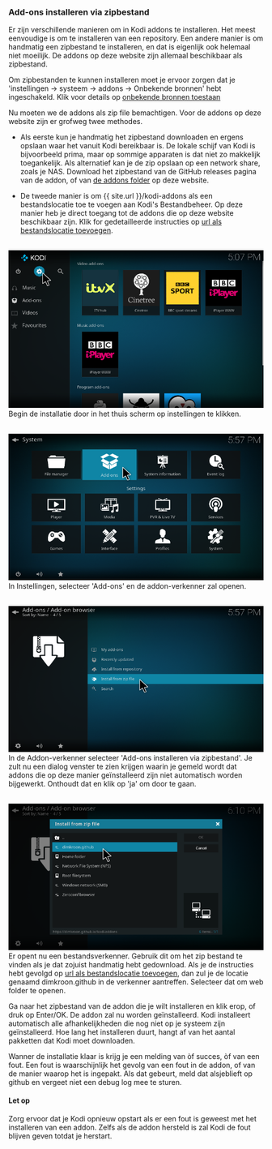 ### Add-ons installeren via zipbestand

Er zijn verschillende manieren om in Kodi addons te installeren. Het meest 
eenvoudige is om te installeren van een repository. Een andere manier is om 
handmatig een zipbestand te installeren, en dat is eigenlijk ook helemaal 
niet moeilijk. De addons op deze website zijn allemaal beschikbaar als 
zipbestand.

Om zipbestanden te kunnen installeren moet je ervoor zorgen dat je
'instellingen -> systeem -> addons -> Onbekende bronnen' hebt ingeschakeld. 
Klik voor details op
[onbekende bronnen toestaan](/nl/guides/enable-unknown-sources.html)

Nu moeten we de addons als zip file bemachtigen. Voor de addons op deze 
website zijn er grofweg twee methodes.
* Als eerste kun je handmatig het zipbestand downloaden en ergens opslaan 
  waar het vanuit Kodi bereikbaar is. De lokale schijf van Kodi is 
  bijvoorbeeld prima, maar op sommige apparaten is dat niet zo makkelijk 
  toegankelijk. Als alternatief kan je de zip opslaan op een network share, 
  zoals je NAS.
  Download het zipbestand van de GitHub releases pagina van de addon, of van
  [de addons folder](/kodi-addons) op deze website. 
  
* De tweede manier is om {{ site.url }}/kodi-addons als een bestandslocatie 
  toe te voegen aan Kodi's Bestandbeheer. Op deze manier heb je direct 
  toegang tot de addons die op deze website beschikbaar zijn. Klik for 
  gedetailleerde instructies op 
  [url als bestandslocatie toevoegen](/nl/guides/howto-add-file-source.html).

&nbsp;
![img select settings](/assets/images/kodi-home-select-settings.png)
Begin de installatie door in het thuis scherm op instellingen te klikken.

&nbsp;
![img select settings](/assets/images/kodi-settings-select-addon.png)
In Instellingen, selecteer 'Add-ons' en de addon-verkenner zal openen.

&nbsp;
![img select settings](/assets/images/kodi-addonbrowser-select-install-zip.png)
In de Addon-verkenner selecteer 'Add-ons installeren via zipbestand'. Je zult 
nu een dialog venster te zien krijgen waarin je gemeld wordt dat addons die op
deze manier geïnstalleerd zijn niet automatisch worden bijgewerkt. Onthoudt 
dat en klik op 'ja' om door te gaan.

&nbsp;
![img select settings](/assets/images/kodi-dlg-install-zip-select-github.png)
Er opent nu een bestandsverkenner. Gebruik dit om het zip bestand te vinden 
als je dat zojuist handmatig hebt gedownload.
Als je de instructies hebt gevolgd op 
[url als bestandslocatie toevoegen](/nl/guides/howto-add-file-source.html), 
dan zul je de locatie genaamd dimkroon.github in de verkenner aantreffen. 
Selecteer dat om web folder te openen.

Ga naar het zipbestand van de addon die je wilt installeren en klik erop, of 
druk op Enter/OK. De addon zal nu worden geïnstalleerd. Kodi installeert 
automatisch alle afhankelijkheden die nog niet op je systeem zijn 
geïnstalleerd. Hoe lang het installeren duurt, hangt af van het aantal 
pakketten dat Kodi moet downloaden.

Wanner de installatie klaar is krijg je een melding van òf succes, òf van 
een fout. Een fout is waarschijnlijk het gevolg van een fout in de addon, of 
van de manier waarop het is ingepakt. Als dat gebeurt, meld dat alsjeblieft 
op github en vergeet niet een debug log mee te sturen.

#### Let op 
  Zorg ervoor dat je Kodi opnieuw opstart als er een fout is geweest met het 
  installeren van een addon. Zelfs als de addon hersteld is zal Kodi de 
  fout blijven geven totdat je herstart.




